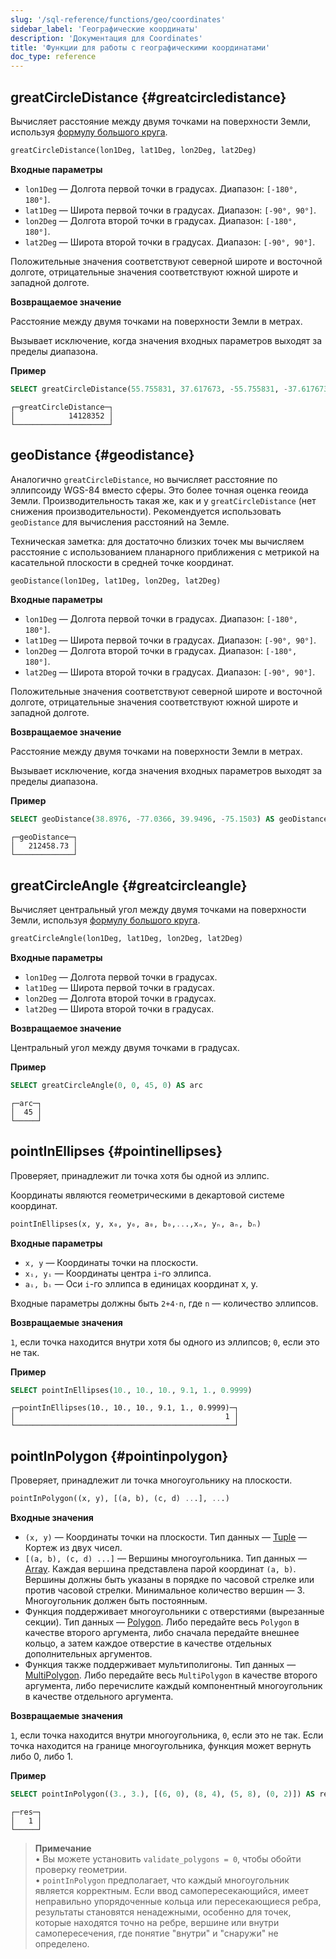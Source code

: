 ```yaml
---
slug: '/sql-reference/functions/geo/coordinates'
sidebar_label: 'Географические координаты'
description: 'Документация для Coordinates'
title: 'Функции для работы с географическими координатами'
doc_type: reference
---
```

## greatCircleDistance {#greatcircledistance}

Вычисляет расстояние между двумя точками на поверхности Земли, используя [формулу большого круга](https://en.wikipedia.org/wiki/Great-circle_distance).

```sql
greatCircleDistance(lon1Deg, lat1Deg, lon2Deg, lat2Deg)
```

**Входные параметры**

- `lon1Deg` — Долгота первой точки в градусах. Диапазон: `[-180°, 180°]`.
- `lat1Deg` — Широта первой точки в градусах. Диапазон: `[-90°, 90°]`.
- `lon2Deg` — Долгота второй точки в градусах. Диапазон: `[-180°, 180°]`.
- `lat2Deg` — Широта второй точки в градусах. Диапазон: `[-90°, 90°]`.

Положительные значения соответствуют северной широте и восточной долготе, отрицательные значения соответствуют южной широте и западной долготе.

**Возвращаемое значение**

Расстояние между двумя точками на поверхности Земли в метрах.

Вызывает исключение, когда значения входных параметров выходят за пределы диапазона.

**Пример**

```sql
SELECT greatCircleDistance(55.755831, 37.617673, -55.755831, -37.617673) AS greatCircleDistance
```

```text
┌─greatCircleDistance─┐
│            14128352 │
└─────────────────────┘
```

## geoDistance {#geodistance}

Аналогично `greatCircleDistance`, но вычисляет расстояние по эллипсоиду WGS-84 вместо сферы. Это более точная оценка геоида Земли.
Производительность такая же, как и у `greatCircleDistance` (нет снижения производительности). Рекомендуется использовать `geoDistance` для вычисления расстояний на Земле.

Техническая заметка: для достаточно близких точек мы вычисляем расстояние с использованием планарного приближения с метрикой на касательной плоскости в средней точке координат.

```sql
geoDistance(lon1Deg, lat1Deg, lon2Deg, lat2Deg)
```

**Входные параметры**

- `lon1Deg` — Долгота первой точки в градусах. Диапазон: `[-180°, 180°]`.
- `lat1Deg` — Широта первой точки в градусах. Диапазон: `[-90°, 90°]`.
- `lon2Deg` — Долгота второй точки в градусах. Диапазон: `[-180°, 180°]`.
- `lat2Deg` — Широта второй точки в градусах. Диапазон: `[-90°, 90°]`.

Положительные значения соответствуют северной широте и восточной долготе, отрицательные значения соответствуют южной широте и западной долготе.

**Возвращаемое значение**

Расстояние между двумя точками на поверхности Земли в метрах.

Вызывает исключение, когда значения входных параметров выходят за пределы диапазона.

**Пример**

```sql
SELECT geoDistance(38.8976, -77.0366, 39.9496, -75.1503) AS geoDistance
```

```text
┌─geoDistance─┐
│   212458.73 │
└─────────────┘
```

## greatCircleAngle {#greatcircleangle}

Вычисляет центральный угол между двумя точками на поверхности Земли, используя [формулу большого круга](https://en.wikipedia.org/wiki/Great-circle_distance).

```sql
greatCircleAngle(lon1Deg, lat1Deg, lon2Deg, lat2Deg)
```

**Входные параметры**

- `lon1Deg` — Долгота первой точки в градусах.
- `lat1Deg` — Широта первой точки в градусах.
- `lon2Deg` — Долгота второй точки в градусах.
- `lat2Deg` — Широта второй точки в градусах.

**Возвращаемое значение**

Центральный угол между двумя точками в градусах.

**Пример**

```sql
SELECT greatCircleAngle(0, 0, 45, 0) AS arc
```

```text
┌─arc─┐
│  45 │
└─────┘
```

## pointInEllipses {#pointinellipses}

Проверяет, принадлежит ли точка хотя бы одной из эллипс.

Координаты являются геометрическими в декартовой системе координат.

```sql
pointInEllipses(x, y, x₀, y₀, a₀, b₀,...,xₙ, yₙ, aₙ, bₙ)
```

**Входные параметры**

- `x, y` — Координаты точки на плоскости.
- `xᵢ, yᵢ` — Координаты центра `i`-го эллипса.
- `aᵢ, bᵢ` — Оси `i`-го эллипса в единицах координат x, y.

Входные параметры должны быть `2+4⋅n`, где `n` — количество эллипсов.

**Возвращаемые значения**

`1`, если точка находится внутри хотя бы одного из эллипсов; `0`, если это не так.

**Пример**

```sql
SELECT pointInEllipses(10., 10., 10., 9.1, 1., 0.9999)
```

```text
┌─pointInEllipses(10., 10., 10., 9.1, 1., 0.9999)─┐
│                                               1 │
└─────────────────────────────────────────────────┘
```

## pointInPolygon {#pointinpolygon}

Проверяет, принадлежит ли точка многоугольнику на плоскости.

```sql
pointInPolygon((x, y), [(a, b), (c, d) ...], ...)
```

**Входные значения**

- `(x, y)` — Координаты точки на плоскости. Тип данных — [Tuple](../../data-types/tuple.md) — Кортеж из двух чисел.
- `[(a, b), (c, d) ...]` — Вершины многоугольника. Тип данных — [Array](../../data-types/array.md). Каждая вершина представлена парой координат `(a, b)`. Вершины должны быть указаны в порядке по часовой стрелке или против часовой стрелки. Минимальное количество вершин — 3. Многоугольник должен быть постоянным.
- Функция поддерживает многоугольники с отверстиями (вырезанные секции). Тип данных — [Polygon](../../data-types/geo.md/#polygon). Либо передайте весь `Polygon` в качестве второго аргумента, либо сначала передайте внешнее кольцо, а затем каждое отверстие в качестве отдельных дополнительных аргументов.
- Функция также поддерживает мультиполигоны. Тип данных — [MultiPolygon](../../data-types/geo.md/#multipolygon). Либо передайте весь `MultiPolygon` в качестве второго аргумента, либо перечислите каждый компонентный многоугольник в качестве отдельного аргумента.

**Возвращаемые значения**

`1`, если точка находится внутри многоугольника, `0`, если это не так.
Если точка находится на границе многоугольника, функция может вернуть либо 0, либо 1.

**Пример**

```sql
SELECT pointInPolygon((3., 3.), [(6, 0), (8, 4), (5, 8), (0, 2)]) AS res
```

```text
┌─res─┐
│   1 │
└─────┘
```

> **Примечание**  
> • Вы можете установить `validate_polygons = 0`, чтобы обойти проверку геометрии.  
> • `pointInPolygon` предполагает, что каждый многоугольник является корректным. Если ввод самопересекающийся, имеет неправильно упорядоченные кольца или пересекающиеся ребра, результаты становятся ненадежными, особенно для точек, которые находятся точно на ребре, вершине или внутри самопересечения, где понятие "внутри" и "снаружи" не определено.